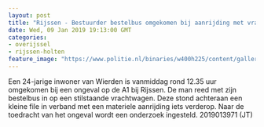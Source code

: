 ```yaml
---
layout: post
title: "Rijssen - Bestuurder bestelbus omgekomen bij aanrijding met vrachtwagen"
date: Wed, 09 Jan 2019 19:13:00 GMT
categories: 
- overijssel 
- rijssen-holten 
feature_image: "https://www.politie.nl/binaries/w400h225/content/gallery/politie/stockfotos/infra-en-voertuigen/agent-en-ambulance-bij-ongeval-op-snelweg1.jpg"
---
```


Een 24-jarige inwoner van Wierden is vanmiddag rond 12.35 uur omgekomen bij een ongeval op de A1 bij Rijssen. De man reed met zijn bestelbus in op een stilstaande vrachtwagen. Deze stond achteraan een kleine file in verband met een materiele aanrijding iets verderop. Naar de toedracht van het ongeval wordt een onderzoek ingesteld.
2019013971 (JT)
